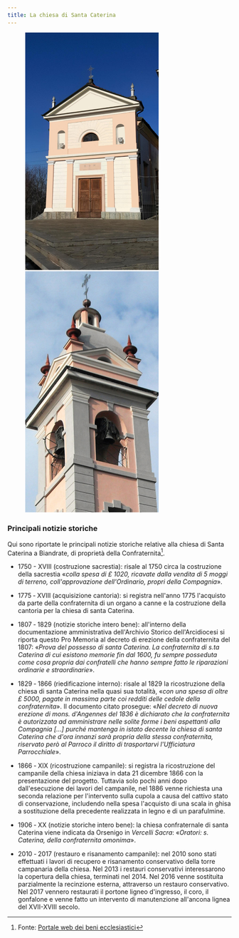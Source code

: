 ```yaml
---
title: La chiesa di Santa Caterina
---
```


<figure class="half">
    <img style="width:300px" src="/pictures/chiesa.jpg">
    <img style="width:300px" src="/pictures/campanile.jpg">
</figure>


### Principali notizie storiche

Qui sono riportate le principali notizie storiche relative alla chiesa di Santa Caterina a Biandrate, di proprietà della Confraternita[^1].

- 1750 - XVIII (costruzione sacrestia): risale al 1750 circa la costruzione della sacrestia «*colla spesa di £ 1020, ricavate dalla vendita di 5 moggi di terreno, coll'approvazione dell'Ordinario, propri della Compagnia*».

- 1775 ‐ XVIII (acquisizione cantoria): si registra nell'anno 1775 l'acquisto da parte della confraternita di un organo a canne e la costruzione della cantoria per la chiesa di santa Caterina.

- 1807 ‐ 1829 (notizie storiche intero bene): all'interno della documentazione amministrativa dell'Archivio Storico dell'Arcidiocesi si riporta questo Pro Memoria al decreto di erezione della confraternita del 1807: «*Prova del possesso di santa Caterina. La confraternita di s.ta Caterina di cui esistono memorie fin dal 1600, fu sempre posseduta come cosa propria dai confratelli che hanno sempre fatto le riparazioni ordinarie e straordinarie*».

- 1829 ‐ 1866 (riedificazione interno): risale al 1829 la ricostruzione della chiesa di santa Caterina nella quasi sua totalità, «*con una spesa di oltre £ 5000, pagate in massima parte coi redditi delle cedole della confraternita*». Il documento citato prosegue: «*Nel decreto di nuova erezione di mons. d'Angennes del 1836 è dichiarato che la confraternita è autorizzata ad amministrare nelle solite forme i beni aspettanti alla Compagnia [...] purché mantenga in istato decente la chiesa di santa Caterina che d'ora innanzi sarà propria della stessa confraternita, riservato però al Parroco il diritto di trasportarvi l'Ufficiatura Parrocchiale*».

- 1866 ‐ XIX (ricostruzione campanile): si registra la ricostruzione del campanile della chiesa iniziava in data 21 dicembre 1866 con la presentazione del progetto. Tuttavia solo pochi anni dopo dall'esecuzione dei lavori del campanile, nel 1886 venne richiesta una seconda relazione per l'intervento sulla cupola a causa del cattivo stato di conservazione, includendo nella spesa l'acquisto di una scala in ghisa a sostituzione della precedente realizzata in legno e di un parafulmine.

- 1906 ‐ XX (notizie storiche intero bene): la chiesa confraternale di santa Caterina viene indicata da Orsenigo in *Vercelli Sacra*: «*Oratori: s. Caterina, della confraternita omonima*».

- 2010 ‐ 2017 (restauro e risanamento campanile): nel 2010 sono stati effettuati i lavori di recupero e risanamento conservativo della torre campanaria della chiesa. Nel 2013 i restauri conservativi interessarono la copertura della chiesa, terminati nel 2014. Nel 2016 venne sostituita parzialmente la recinzione esterna, attraverso un restauro conservativo. Nel 2017 vennero restaurati il portone ligneo d'ingresso, il coro, il gonfalone e venne fatto un intervento di manutenzione all'ancona lignea del XVII-XVIII secolo.

[^1]: Fonte: [Portale web dei beni ecclesiastici](https://www.beweb.chiesacattolica.it/edificidiculto/edificio/62059/Chiesa+del+Santissimo+Sacramento+e+di+Santa+Caterina#action=ricerca%2Frisultati&view=griglia&locale=it&ordine=&ambito=CEIA&liberadescr=chiesa+santa+caterina&liberaluogo=biandrate&highlight=Chiesa&highlight=Santa&highlight=Caterina)
